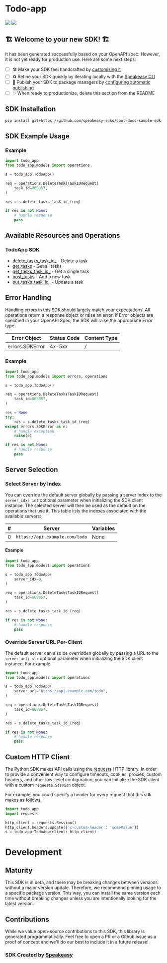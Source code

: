 # Todo-app

<div align="left">
    <a href="https://speakeasyapi.dev/"><img src="https://custom-icon-badges.demolab.com/badge/-Built%20By%20Speakeasy-212015?style=for-the-badge&logoColor=FBE331&logo=speakeasy&labelColor=545454" /></a>
    <a href="https://github.com/speakeasy-sdks/cool-docs-sample-sdk.git/actions"><img src="https://img.shields.io/github/actions/workflow/status/speakeasy-sdks/cool-docs-sample-sdk/speakeasy_sdk_generation.yml?style=for-the-badge" /></a>
    
</div>


## 🏗 **Welcome to your new SDK!** 🏗

It has been generated successfully based on your OpenAPI spec. However, it is not yet ready for production use. Here are some next steps:
- [ ] 🛠 Make your SDK feel handcrafted by [customizing it](https://www.speakeasyapi.dev/docs/customize-sdks)
- [ ] ♻️ Refine your SDK quickly by iterating locally with the [Speakeasy CLI](https://github.com/speakeasy-api/speakeasy)
- [ ] 🎁 Publish your SDK to package managers by [configuring automatic publishing](https://www.speakeasyapi.dev/docs/productionize-sdks/publish-sdks)
- [ ] ✨ When ready to productionize, delete this section from the README
<!-- Start SDK Installation [installation] -->
## SDK Installation

```bash
pip install git+https://github.com/speakeasy-sdks/cool-docs-sample-sdk.git
```
<!-- End SDK Installation [installation] -->

<!-- Start SDK Example Usage [usage] -->
## SDK Example Usage

### Example

```python
import todo_app
from todo_app.models import operations

s = todo_app.TodoApp()

req = operations.DeleteTasksTaskIDRequest(
    task_id=869857,
)

res = s.delete_tasks_task_id_(req)

if res is not None:
    # handle response
    pass

```
<!-- End SDK Example Usage [usage] -->

<!-- Start Available Resources and Operations [operations] -->
## Available Resources and Operations

### [TodoApp SDK](docs/sdks/todoapp/README.md)

* [delete_tasks_task_id_](docs/sdks/todoapp/README.md#delete_tasks_task_id_) - Delete a task
* [get_tasks](docs/sdks/todoapp/README.md#get_tasks) - Get all tasks
* [get_tasks_task_id_](docs/sdks/todoapp/README.md#get_tasks_task_id_) - Get a single task
* [post_tasks](docs/sdks/todoapp/README.md#post_tasks) - Add a new task
* [put_tasks_task_id_](docs/sdks/todoapp/README.md#put_tasks_task_id_) - Update a task
<!-- End Available Resources and Operations [operations] -->

<!-- Start Error Handling [errors] -->
## Error Handling

Handling errors in this SDK should largely match your expectations.  All operations return a response object or raise an error.  If Error objects are specified in your OpenAPI Spec, the SDK will raise the appropriate Error type.

| Error Object    | Status Code     | Content Type    |
| --------------- | --------------- | --------------- |
| errors.SDKError | 4x-5xx          | */*             |

### Example

```python
import todo_app
from todo_app.models import errors, operations

s = todo_app.TodoApp()

req = operations.DeleteTasksTaskIDRequest(
    task_id=869857,
)

res = None
try:
    res = s.delete_tasks_task_id_(req)
except errors.SDKError as e:
    # handle exception
    raise(e)

if res is not None:
    # handle response
    pass

```
<!-- End Error Handling [errors] -->

<!-- Start Server Selection [server] -->
## Server Selection

### Select Server by Index

You can override the default server globally by passing a server index to the `server_idx: int` optional parameter when initializing the SDK client instance. The selected server will then be used as the default on the operations that use it. This table lists the indexes associated with the available servers:

| # | Server | Variables |
| - | ------ | --------- |
| 0 | `https://api.example.com/todo` | None |

#### Example

```python
import todo_app
from todo_app.models import operations

s = todo_app.TodoApp(
    server_idx=0,
)

req = operations.DeleteTasksTaskIDRequest(
    task_id=869857,
)

res = s.delete_tasks_task_id_(req)

if res is not None:
    # handle response
    pass

```


### Override Server URL Per-Client

The default server can also be overridden globally by passing a URL to the `server_url: str` optional parameter when initializing the SDK client instance. For example:
```python
import todo_app
from todo_app.models import operations

s = todo_app.TodoApp(
    server_url="https://api.example.com/todo",
)

req = operations.DeleteTasksTaskIDRequest(
    task_id=869857,
)

res = s.delete_tasks_task_id_(req)

if res is not None:
    # handle response
    pass

```
<!-- End Server Selection [server] -->

<!-- Start Custom HTTP Client [http-client] -->
## Custom HTTP Client

The Python SDK makes API calls using the [requests](https://pypi.org/project/requests/) HTTP library.  In order to provide a convenient way to configure timeouts, cookies, proxies, custom headers, and other low-level configuration, you can initialize the SDK client with a custom `requests.Session` object.

For example, you could specify a header for every request that this sdk makes as follows:
```python
import todo_app
import requests

http_client = requests.Session()
http_client.headers.update({'x-custom-header': 'someValue'})
s = todo_app.TodoApp(client: http_client)
```
<!-- End Custom HTTP Client [http-client] -->

<!-- Placeholder for Future Speakeasy SDK Sections -->

# Development

## Maturity

This SDK is in beta, and there may be breaking changes between versions without a major version update. Therefore, we recommend pinning usage
to a specific package version. This way, you can install the same version each time without breaking changes unless you are intentionally
looking for the latest version.

## Contributions

While we value open-source contributions to this SDK, this library is generated programmatically.
Feel free to open a PR or a Github issue as a proof of concept and we'll do our best to include it in a future release!

### SDK Created by [Speakeasy](https://docs.speakeasyapi.dev/docs/using-speakeasy/client-sdks)
